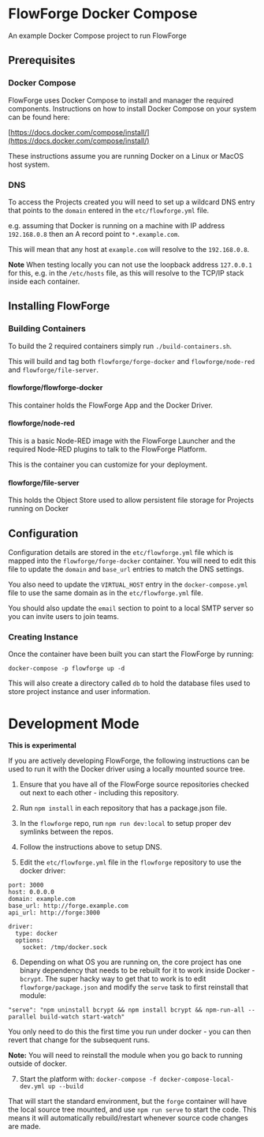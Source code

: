 # FlowForge Docker Compose

An example Docker Compose project to run FlowForge

## Prerequisites

### Docker Compose

FlowForge uses Docker Compose to install and manager the required components. Instructions on how to install Docker Compose on your system can be found here:

[https://docs.docker.com/compose/install/](https://docs.docker.com/compose/install/)

These instructions assume you are running Docker on a Linux or MacOS host system.


### DNS

To access the Projects created you will need to set up a wildcard DNS entry that points to the `domain` entered in the `etc/flowforge.yml` file.

e.g. assuming that Docker is running on a machine with IP address `192.168.0.8` then an A record point to  `*.example.com`.

This  will mean that any host at `example.com` will resolve to the `192.168.0.8`.

**Note** When testing locally you can not use the loopback address `127.0.0.1` for this, e.g. in the `/etc/hosts` file, as this will resolve to the TCP/IP stack inside each container.

## Installing FlowForge

### Building Containers

To build the 2 required containers simply run `./build-containers.sh`.

This will build and tag both `flowforge/forge-docker` and `flowforge/node-red` and `flowforge/file-server`.

#### flowforge/flowforge-docker

This container holds the FlowForge App and the Docker Driver.

#### flowforge/node-red

This is a basic Node-RED image with the FlowForge Launcher and the required Node-RED plugins to talk to the FlowForge Platform.

This is the container you can customize for your deployment.

#### flowforge/file-server

This holds the Object Store used to allow persistent file storage for Projects running on Docker

## Configuration

Configuration details are stored in the `etc/flowforge.yml` file which is mapped into the `flowforge/forge-docker` container. You will need to edit this file to update the `domain` and `base_url` entries to match the DNS settings.

You also need to update the `VIRTUAL_HOST` entry in the `docker-compose.yml` file to use the same domain as in the `etc/flowforge.yml` file.

You should also update the `email` section to point to a local SMTP server so you can invite users to join teams. 

### Creating Instance

Once the container have been built you can start the FlowForge by running:

```
docker-compose -p flowforge up -d
```

This will also create a directory called `db` to hold the database files used to store project instance and user information.

# Development Mode

**This is experimental**

If you are actively developing FlowForge, the following instructions can be used
to run it with the Docker driver using a locally mounted source tree.

1. Ensure that you have all of the FlowForge source repositories checked out next to each
other - including this repository.

2. Run `npm install` in each repository that has a package.json file.

3. In the `flowforge` repo, run `npm run dev:local` to setup proper dev symlinks
   between the repos.

4. Follow the instructions above to setup DNS.

5. Edit the `etc/flowforge.yml` file in the `flowforge` repository to use the docker driver:
  ```
  port: 3000
  host: 0.0.0.0
  domain: example.com
  base_url: http://forge.example.com
  api_url: http://forge:3000
  
  driver:
    type: docker
    options:
      socket: /tmp/docker.sock
  ```


6. Depending on what OS you are running on, the core project has one binary
  dependency that needs to be rebuilt for it to work inside Docker - `bcrypt`.
  The super hacky way to get that to work is to edit `flowforge/package.json` and
  modify the `serve` task to first reinstall that module:
  ```
  "serve": "npm uninstall bcrypt && npm install bcrypt && npm-run-all --parallel build-watch start-watch"
  ```
  You only need to do this the first time you run under docker - you can then revert
  that change for the subsequent runs.

  **Note:** You will need to reinstall the module when you go back to running outside
  of docker.

7. Start the platform with: `docker-compose -f docker-compose-local-dev.yml up --build` 

  That will start the standard environment, but the `forge` container will have the
  local source tree mounted, and use `npm run serve` to start the code. This means
  it will automatically rebuild/restart whenever source code changes are made.

  
